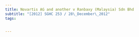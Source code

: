 ```yaml
---
title: Novartis AG and another v Ranbaxy (Malaysia) Sdn Bhd 
subtitle: "[2012] SGHC 253 / 28\_December\_2012"
tags:


---
```


